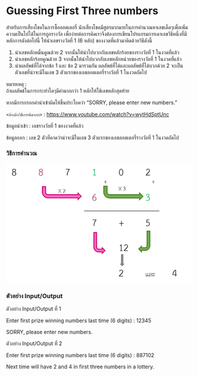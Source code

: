 # Guessing First Three numbers

สำหรับการเสี่ยงโชคในการซื้อลอตเตอรี่ นักเสี่ยงโชคมีสูตรมากมายในการคำนวณหาเลขเด็ดๆเพื่อเพิ่มความเป็นไปได้ในการถูกรางวัล เพื่อง่ายต่อการคิดเราจึงต้องการเขียนโปรแกรมการเดาเลขวิธีหนึ่งที่มีหลักการดังต่อไปนี้
ให้นำเลขรางวัลที่ 1 (6 หลัก) ของงวดที่แล้วมาคิดด้วยวิธีดังนี้
   1. นำเลขหลักหมื่นคูณด้วย 2 จากนั้นให้นำไปบวกกับเลขหลักร้อยของรางวัลที่ 1 ในงวดที่แล้ว
   2. นำเลขหลักร้อยคูณด้วย 3 จากนั้นให้นำไปบวกกับเลขหลักหน่วยของรางวัลที่ 1 ในงวดที่แล้ว
   3. นำผลลัพธ์ที่ได้จากข้อ 1 และ ข้อ 2 มารวมกัน ผลลัพธ์ที่ได้และผลลัพธ์ที่ได้บวกด้วย 2 จะเป็น   ตัวเลขที่น่าจะมีในเลข 3 ตัวแรกของเลขลอตเตอรี่รางวัลที่ 1 ในงวดถัดไป

หมายเหตุ :	
ถ้าผลลัพธ์ในการกระทำใดๆมีค่ามากกว่า 1 หลักให้ใช้เลขหลักสุดท้าย

หากมีการกรอกค่านำเข้าผิดให้ขึ้นประโยคว่า “SORRY, please enter new numbers.”

`<อ้างอิงวิธีการคิดจาก>` : <https://www.youtube.com/watch?v=wytHdSptUnc>

ข้อมูลนำเข้า 	:	เลขรางวัลที่ 1 ของงวดที่แล้ว


ข้อมูลออก	:	เลข 2 ตัวที่คาดว่าน่าจะมีในเลข 3 ตัวแรกของเลขลอตเตอรี่รางวัลที่ 1 ในงวดถัดไป


### วิธีการคำนวณ

![](https://raw.githubusercontent.com/noonnutchaya/6010405211/master/guessing%20first%20three%20numbers.png)

### ตัวอย่าง Input/Output
ตัวอย่าง Input/Output ที่ 1

Enter first prize winning numbers last time (6 digits) : 12345

SORRY, please enter new numbers.

ตัวอย่าง Input/Output ที่ 2

Enter first prize winning numbers last time (6 digits) :  887102

Next time will have 2 and 4 in first three numbers in a lottery.  




